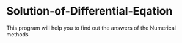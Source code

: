 # Solution-of-Differential-Eqation
This program will help you to find out the answers of the Numerical methods

